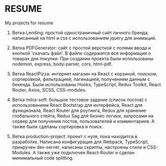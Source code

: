 # RESUME
My projects for resume

1. Ветка Lending: простой одностраничный сайт личного бренда, написанный на html и css с использованием jquery для анимаций.

2. Ветка PDFGenerator: сайт с простой версткой с полями ввода и кнопкой 'скачать файл'. В файле содержится вся информация о товарах для покупки. При создании проекта были использованы nodemon, express, body-parser, cors, html-pdf.

3. Ветка ReactPizza: интернет магазин на React с корзиной, поиском, сортировкой, фильтрацией, пагинацией, получением данным с бекенда. Были использованы Hooks, TypeScript, Redux Toolkit, React Router, Axios, SCSS, CSS-modules.

4. Ветка mitra-soft: большое тестовое задание (список постов) с использованием React Bootstrap для интерфейса, React для функционала, React Router для роутинга, Redux для хранение глобального стейта, Redux Sag для бизнес логики, запросами на сервер для получения постов, пользователей и комментариев. А также были сделаны сортировка и поиск.

5. Ветка production-project: проект с нуля, пока находится в разработке. Написана конфигурация для Webpack, TypeScript, прикручен dev-server, написаны скрипты, настроены стили и CSS-Modules. А также уже подключен React-Router и сделан минимальный code splitting. 
